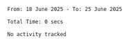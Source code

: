 <!--START_SECTION:waka-->

```txt
From: 18 June 2025 - To: 25 June 2025

Total Time: 0 secs

No activity tracked
```

<!--END_SECTION:waka-->
